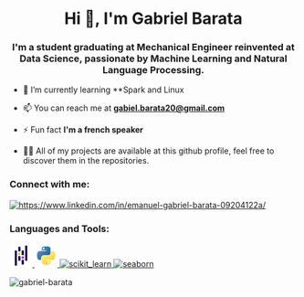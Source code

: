 <h1 align="center">Hi 👋, I'm Gabriel Barata</h1>
<h3 align="center">I'm a student graduating at Mechanical Engineer reinvented at Data Science, passionate by Machine Learning and Natural Language Processing.</h3>

- 🌱 I’m currently learning **Spark and Linux

- 📫 You can reach me at **gabiel.barata20@gmail.com**

- ⚡ Fun fact **I'm a french speaker**

- 👨‍💻 All of my projects are available at this github profile, feel free to discover them in the repositories.

<h3 align="left">Connect with me:</h3>
<p align="left">
<a href="https://linkedin.com/in/https://www.linkedin.com/in/emanuel-gabriel-barata-09204122a/" target="blank"><img align="center" src="https://raw.githubusercontent.com/rahuldkjain/github-profile-readme-generator/master/src/images/icons/Social/linked-in-alt.svg" alt="https://www.linkedin.com/in/emanuel-gabriel-barata-09204122a/" height="30" width="40" /></a>
</p>

<h3 align="left">Languages and Tools:</h3>
<p align="left"> <a href="https://pandas.pydata.org/" target="_blank" rel="noreferrer"> <img src="https://raw.githubusercontent.com/devicons/devicon/2ae2a900d2f041da66e950e4d48052658d850630/icons/pandas/pandas-original.svg" alt="pandas" width="40" height="40"/> </a> <a href="https://www.python.org" target="_blank" rel="noreferrer"> <img src="https://raw.githubusercontent.com/devicons/devicon/master/icons/python/python-original.svg" alt="python" width="40" height="40"/> </a> <a href="https://scikit-learn.org/" target="_blank" rel="noreferrer"> <img src="https://upload.wikimedia.org/wikipedia/commons/0/05/Scikit_learn_logo_small.svg" alt="scikit_learn" width="40" height="40"/> </a> <a href="https://seaborn.pydata.org/" target="_blank" rel="noreferrer"> <img src="https://seaborn.pydata.org/_images/logo-mark-lightbg.svg" alt="seaborn" width="40" height="40"/> </a> </p>

<p><img align="center" src="https://github-readme-stats.vercel.app/api/top-langs?username=gabriel-barata&show_icons=true&locale=en&layout=compact" alt="gabriel-barata" /></p>


<!--
**gabriel-barata/gabriel-barata** is a ✨ _special_ ✨ repository because its `README.md` (this file) appears on your GitHub profile.

Here are some ideas to get you started:

- 🔭 I’m currently working on ...
- 🌱 I’m currently learning ...
- 👯 I’m looking to collaborate on ...
- 🤔 I’m looking for help with ...
- 💬 Ask me about ...
- 📫 How to reach me: ...
- 😄 Pronouns: ...
- ⚡ Fun fact: ...
-->
